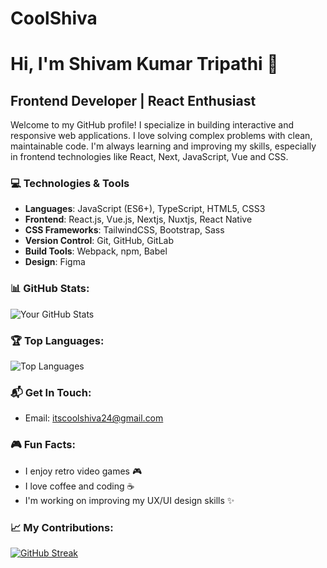 # CoolShiva
# Hi, I'm Shivam Kumar Tripathi 👋
## Frontend Developer | React Enthusiast

Welcome to my GitHub profile! I specialize in building interactive and responsive web applications. I love solving complex problems with clean, maintainable code. I'm always learning and improving my skills, especially in frontend technologies like React, Next, JavaScript, Vue and CSS.

### 💻 Technologies & Tools
- **Languages**: JavaScript (ES6+), TypeScript, HTML5, CSS3
- **Frontend**: React.js, Vue.js, Nextjs, Nuxtjs, React Native
- **CSS Frameworks**: TailwindCSS, Bootstrap, Sass
- **Version Control**: Git, GitHub, GitLab
- **Build Tools**: Webpack, npm, Babel
- **Design**: Figma

### 📊 GitHub Stats:
![Your GitHub Stats](https://github-readme-stats.vercel.app/api?username=shivmahakal&show_icons=true&count_private=true&theme=radical)

### 🏆 Top Languages:
![Top Languages](https://github-readme-stats.vercel.app/api/top-langs/?username=shivmahakal&layout=compact&theme=radical)


### 📬 Get In Touch:
- Email: [itscoolshiva24@gmail.com](mailto:itscoolshiva24@gmail.com)


### 🎮 Fun Facts:
- I enjoy retro video games 🎮
- I love coffee and coding ☕
- I'm working on improving my UX/UI design skills ✨

### 📈 My Contributions:
[![GitHub Streak](https://streak-stats.demolab.com?user=shivmahakal&theme=radical&date_format=j%2Fn%5B%2FY%5D)](https://git.io/streak-stats)
